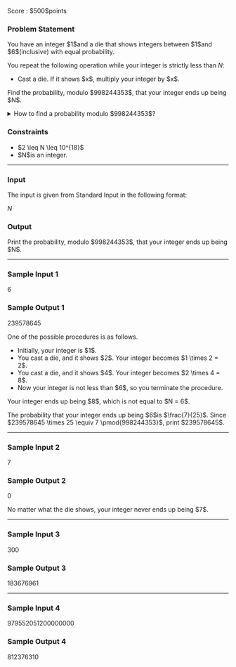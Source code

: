 
<div>

<span>

<span>

<p>
Score : $500$points
</p>

<div>

<section>

### **Problem Statement**

<p>
You have an integer $1$and a die that shows integers between $1$and $6$(inclusive) with equal probability.

You repeat the following operation while your integer is strictly less than $N$:
</p>

<ul>

<li>
Cast a die.  If it shows $x$, multiply your integer by $x$.
</li>

</ul>

<p>
Find the probability, modulo $998244353$, that your integer ends up being $N$.
</p>

<details>

<summary>
How to find a probability modulo $998244353$? 
</summary>
We can prove that the sought probability is always rational.  
Additionally, under the constraints of this problem, when that value is represented as $\frac{P}{Q}$with two coprime integers $P$and $Q$, we can prove that there is a unique integer $R$such that $R \times Q \equiv P\pmod{998244353}$and $0 \leq R \lt 998244353$.  Find this $R$.

</details>

</section>

</div>

<div>

<section>

### **Constraints**

<ul>

<li>
$2 \leq N \leq 10^{18}$
</li>

<li>
$N$is an integer.
</li>

</ul>

</section>

</div>

---

<div>

<div>

<section>

### **Input**

<p>
The input is given from Standard Input in the following format:
</p>

<div>

$N$
</div>

</section>

</div>

<div>

<section>

### **Output**

<p>
Print the probability, modulo $998244353$, that your integer ends up being $N$.
</p>

</section>

</div>

</div>

---

<div>

<section>

### **Sample Input 1**

<div>

6

</div>

</section>

</div>

<div>

<section>

### **Sample Output 1**

<div>

239578645

</div>

<p>
One of the possible procedures is as follows.
</p>

<ul>

<li>
Initially, your integer is $1$.
</li>

<li>
You cast a die, and it shows $2$.  Your integer becomes $1 \times 2 = 2$.
</li>

<li>
You cast a die, and it shows $4$.  Your integer becomes $2 \times 4 = 8$.
</li>

<li>
Now your integer is not less than $6$, so you terminate the procedure.
</li>

</ul>

<p>
Your integer ends up being $8$, which is not equal to $N = 6$.  
</p>

<p>
The probability that your integer ends up being $6$is $\frac{7}{25}$.  Since $239578645 \times 25 \equiv 7 \pmod{998244353}$, print $239578645$.
</p>

</section>

</div>

---

<div>

<section>

### **Sample Input 2**

<div>

7

</div>

</section>

</div>

<div>

<section>

### **Sample Output 2**

<div>

0

</div>

<p>
No matter what the die shows, your integer never ends up being $7$.
</p>

</section>

</div>

---

<div>

<section>

### **Sample Input 3**

<div>

300

</div>

</section>

</div>

<div>

<section>

### **Sample Output 3**

<div>

183676961

</div>

</section>

</div>

---

<div>

<section>

### **Sample Input 4**

<div>

979552051200000000

</div>

</section>

</div>

<div>

<section>

### **Sample Output 4**

<div>

812376310

</div>

</section>

</div>

</span>

</span>

</div>
